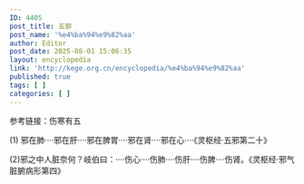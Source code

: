 ```yaml
---
ID: 4405
post_title: 五邪
post_name: '%e4%ba%94%e9%82%aa'
author: Editor
post_date: 2025-08-01 15:06:35
layout: encyclopedia
link: 'http://kege.org.cn/encyclopedia/%e4%ba%94%e9%82%aa'
published: true
tags: [ ]
categories: [ ]
---
```

参考链接：伤寒有五

(1) 邪在肺····邪在肝····邪在脾胃····邪在肾····邪在心····《灵枢经·五邪第二十》

(2)邪之中人脏奈何？岐伯曰：····伤心····伤肺····伤肝····伤脾····伤肾。《灵枢经·邪气脏腑病形第四》

&nbsp;